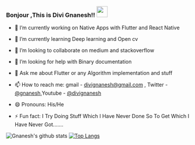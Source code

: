 ### Bonjour ,This is Divi Gnanesh!! <img src="https://raw.githubusercontent.com/MartinHeinz/MartinHeinz/master/wave.gif" width="30px">


- 🔭 I’m currently working on Native Apps with Flutter and React Native 
- 🌱 I’m currently learning Deep learning and Open cv 
- 👯 I’m looking to collaborate on medium and stackoverflow 
- 🤔 I’m looking for help with Binary documentation
- 💬 Ask me about Flutter or any Algorithm implementation and stuff
- 📫 How to reach me: gmail - divignanesh@gmail.com ,
Twitter 	- 	 [@gnanesh](https://twitter.com/Gnanesh83380065),Youtube 	-	 [@divignanesh](https://www.youtube.com/channel/UC5NVQmScmhSaSgfAmTNmAJw)


 
- 😄 Pronouns: His/He
- ⚡ Fun fact: I Try Doing Stuff Which I Have Never Done So To Get Which I Have Never Got.......

![Gnanesh's github stats](https://github-readme-stats.vercel.app/api?username=Gnaneshdivi&show_icons=true&hide_border=false&theme=dark&show_owner=true)
[![Top Langs](https://github-readme-stats.vercel.app/api/top-langs/?username=Gnaneshdivi)](https://github.com/anuraghazra/github-readme-stats)
